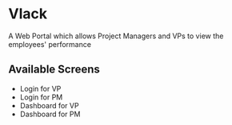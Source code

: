 # Vlack 

A Web Portal which allows Project Managers and VPs to view the employees' performance

## Available Screens

- Login for VP
- Login for PM
- Dashboard for VP
- Dashboard for PM



